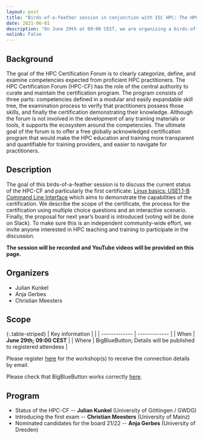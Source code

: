 ```yaml
---
layout: post
title: "Birds-of-a-feather session in conjunction with ISC HPC: The HPC Certification Forum"
date: 2021-06-01
description: "On June 29th at 09:00 CEST, we are organizing a birds-of-feather session aligned with the ISC HPC conference to discuss the HPC Certification effort."
nolink: False
---
```


## Background

The goal of the HPC Certification Forum is to clearly categorize, define, and examine competencies expected from proficient HPC practitioners. The HPC Certification Forum (HPC-CF) has the role of the central authority to curate and maintain the certification program. The program consists of three parts: competencies defined in a modular and easily expandable skill tree, the examination process to verify that practitioners possess those skills, and finally the certification demonstrating their knowledge. Although the forum is not involved in the development of any training materials or tools, it supports the ecosystem around the competencies.
The ultimate goal of the forum is to offer a free globally acknowledged certification program that would make the HPC education and training more transparent and quantifiable for training providers, and easier to navigate for practitioners.

## Description

The goal of this birds-of-a-feather session is to discuss the current status of the HPC-CF and particularly the first certificate: [Linux basics: USE1.1-B Command Line Interface](https://www.hpc-certification.org/wiki/skill-tree/use/1/1/b) which aims to demonstrate the capabilities of the certification. We describe the scope of the certificate, the process for the certification using multiple choice questions and an interactive scenario.
Finally, the proposal for next year’s board is introduced (voting will be done on Slack).
To make sure this is an independent community-wide effort, we invite anyone interested in HPC teaching and training to participate in the discussion.

**The session will be recorded and YouTube videos will be provided on this page.**

## Organizers

  * Julian Kunkel
  * Anja Gerbes
  * Christian Meesters

## Scope

{:.table-striped}
| Key information | | 
| ------------- | ------------- |
| When  | **June 29th; 09:00 CEST** |
| Where | BigBlueButton; Details will be published to registered attendees |

Please register [here](https://forms.gle/K9PneUeMQSFcLHep6) for the workshop(s) to receive the connection details by email. 

Please check that BigBlueButton works correctly [here](http://test.bigbluebutton.com/).

## Program

  * Status of the HPC-CF -- **Julian Kunkel** (University of Göttingen / GWDG)
  * Introducing the first exam -- **Christian Meesters** (University of Mainz)
  * Nominated candidates for the board 21/22 -- **Anja Gerbes** (University of Dresden)
